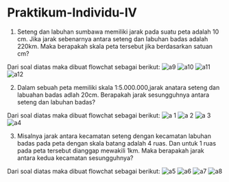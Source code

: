 # Praktikum-Individu-IV
1. Seteng dan labuhan sumbawa memiliki jarak pada suatu peta adalah 10 cm. Jika jarak sebenarnya antara seteng dan labuhan badas adalah 220km. Maka berapakah skala peta tersebut jika berdasarkan satuan cm?

  Dari soal diatas maka dibuat flowchat sebagai berikut:
  ![a9](https://user-images.githubusercontent.com/92987122/139686274-ac691740-b21b-47bf-a104-0cf08c6aa9d6.png)
  ![a10](https://user-images.githubusercontent.com/92987122/139686320-0d34ba82-4f0b-4549-b085-a8e96e3841c1.png)
  ![a11](https://user-images.githubusercontent.com/92987122/139686357-413b33b3-9d0d-4077-b038-dad2175970e4.png)
  ![a12](https://user-images.githubusercontent.com/92987122/139686388-e9da64b4-42b3-46fb-9de3-391122c51ca6.png)

  
2. Dalam sebuah peta memiliki skala 1:5.000.000,jarak anatara seteng dan labuahan badas adlah 20cm. Berapakah jarak sesungguhnya antara seteng dan labuhan badas?
  
  Dari soal diatas maka dibuat flowchat sebagai berikut:
  ![a 1](https://user-images.githubusercontent.com/92987122/139686442-4d6f3421-879c-4efc-b219-5ee79881f22b.png)
  ![a 2](https://user-images.githubusercontent.com/92987122/139686471-15b3269d-1dd1-446f-a080-969782348eca.png)
  ![a 3](https://user-images.githubusercontent.com/92987122/139686504-b186724c-7533-4ed5-a2f8-986cc5f18826.png)
  ![a4](https://user-images.githubusercontent.com/92987122/139686534-3b09fc76-061e-4f91-be43-57bcbcdec785.png)

  
3. Misalnya jarak antara kecamatan seteng dengan kecamatan labuhan badas pada peta dengan skala batang adalah 4 ruas. Dan untuk 1 ruas pada peta tersebut dianggap mewakili 1km. Maka berapakah jarak antara kedua kecamatan sesungguhnya?

  Dari soal diatas maka dibuat flowchat sebagai berikut:
  ![a5](https://user-images.githubusercontent.com/92987122/139686581-195f904e-4843-4712-ab93-88455138eae3.png)
  ![a6](https://user-images.githubusercontent.com/92987122/139686606-6788387b-7224-497c-a7c7-fbae87bbf348.png)
  ![a7](https://user-images.githubusercontent.com/92987122/139686641-150982bd-d43e-43f8-a0e0-497f440549d7.png)
  ![a8](https://user-images.githubusercontent.com/92987122/139686672-c371775d-50de-4b5a-8d29-1ab68de259f0.png)

